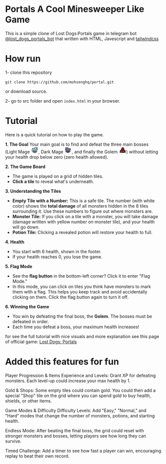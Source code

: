 # Portals A Cool Minesweeper Like Game

This is a simple clone of Lost Dogs:Portals game in telegram bot [@lost_dogs_portals_bot](t.me/lost_dogs_portals_bot) that written with HTML, Javescript and [tailwindcss](https://tailwindcss.com/)

# How run

1- clone this repository

```
git clone https://github.com/mohsenghq/portal.git
```

or download source.

2- go to src folder and open `index.html` in your browser.

# Tutorial

Here is a quick tutorial on how to play the game.

**1. The Goal**
Your main goal is to find and defeat the three main bosses (Light Mage <img src="src/icons/lightmage.png" width="24" alt="lightmage">, Dark Mage <img src="src/icons/darkmage.png" width="24" alt="darkmage">, and finally the Golem <img src="src/icons/golem.png" width="24" alt="golem">) without letting your health drop below zero (zero health allowed).

**2. The Game Board**
- The game is played on a grid of hidden tiles.
- **Click a tile** to reveal what's underneath.

**3. Understanding the Tiles**
- **Empty Tile with a Number:** This is a safe tile. The number (with white color) shows the **total damage** of all monsters hidden in the 8 tiles surrounding it. Use these numbers to figure out where monsters are.
- **Monster Tile:** If you click on a tile with a monster, you will take damage (damage written with yellow number on monster tile), and your health will go down.
- **Potion Tile:** Clicking a revealed potion will restore your health to full.

**4. Health**
- You start with 6 health, shown in the footer.
- If your health reaches 0, you lose the game.

**5. Flag Mode**
- See the **flag button** in the bottom-left corner? Click it to enter "Flag Mode."
- In this mode, you can click on tiles you think have monsters to mark them with a flag. This helps you keep track and avoid accidentally clicking on them. Click the flag button again to turn it off.

**6. Winning the Game**
- You win by defeating the final boss, the **Golem**. The bosses must be defeated in order.
- Each time you defeat a boss, your maximum health increases!

for see the full tutorial with nice visuals and more explanation see this page of official game: [Lost Dogs: Portals](https://telegra.ph/Lost-Dogs-Portals-ENG-05-09)


# Added this features for fun
Player Progression & Items
Experience and Levels: Grant XP for defeating monsters. Each level-up could increase your max health by 1.

Gold & Shops: Some empty tiles could contain gold. You could then add a special "Shop" tile on the grid where you can spend gold to buy health, shields, or other items.

Game Modes & Difficulty
Difficulty Levels: Add "Easy," "Normal," and "Hard" modes that change the number of monsters, potions, and starting health.

Endless Mode: After beating the final boss, the grid could reset with stronger monsters and bosses, letting players see how long they can survive.

Timed Challenge: Add a timer to see how fast a player can win, encouraging replay to beat their own record.